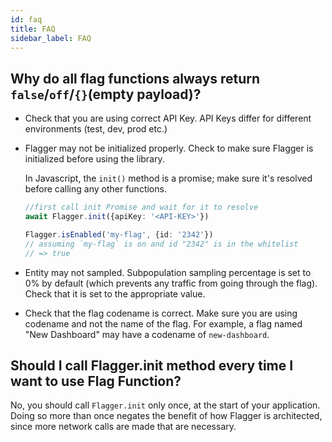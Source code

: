 ```yaml
---
id: faq
title: FAQ
sidebar_label: FAQ
---
```


## Why do all flag functions always return `false`/`off`/`{}`(empty payload)?

- Check that you are using correct API Key. API Keys differ for different environments (test, dev, prod etc.)

- Flagger may not be initialized properly. Check to make sure Flagger is initialized before using the library.

  In Javascript, the `init()` method is a promise; make sure it's resolved before calling any other functions.

  ```typescript
  //first call init Promise and wait for it to resolve
  await Flagger.init({apiKey: '<API-KEY>'})

  Flagger.isEnabled('my-flag', {id: '2342'})
  // assuming `my-flag` is on and id "2342" is in the whitelist
  // => true
  ```

- Entity may not sampled. Subpopulation sampling percentage is set to 0% by default (which prevents any traffic from going through the flag). Check that it is set to the appropriate value.

- Check that the flag codename is correct. Make sure you are using codename and not the name of the flag. For example, a flag named "New Dashboard" may have a codename of `new-dashboard`.

## Should I call Flagger.init method every time I want to use Flag Function?

No, you should call `Flagger.init` only once, at the start of your application. Doing so more than once negates the benefit of how Flagger is architected, since more network calls are made that are necessary.
